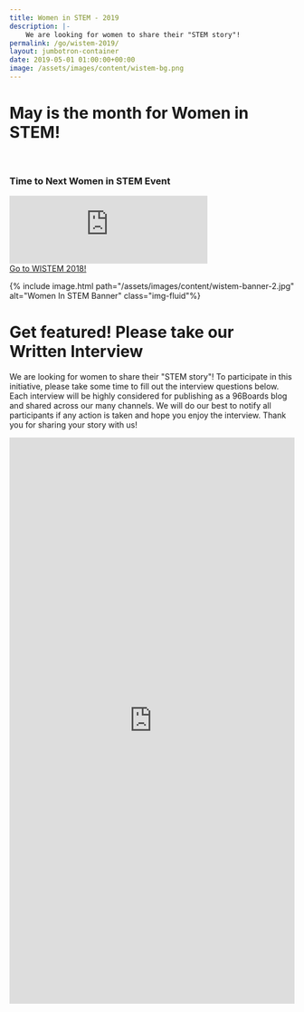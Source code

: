 ```yaml
---
title: Women in STEM - 2019
description: |-
    We are looking for women to share their "STEM story"!
permalink: /go/wistem-2019/
layout: jumbotron-container
date: 2019-05-01 01:00:00+00:00
image: /assets/images/content/wistem-bg.png
---
```

# May is the month for Women in STEM!

<div class="col-md-6" markdown="1">
<br>
<h3>Time to Next Women in STEM Event</h3>
<iframe width="350" height="120" src="https://w2.countingdownto.com/2182683" frameborder="0"></iframe><br />
<a href="https://www.96boards.org/go/wistem-2018/" class="btn blog-read-more-btn center-block">Go to WISTEM 2018!</a>

{% include image.html path="/assets/images/content/wistem-banner-2.jpg" alt="Women In STEM Banner" class="img-fluid"%}

# Get featured! Please take our Written Interview

We are looking for women to share their "STEM story"! To participate in this initiative, please take some time to fill out the interview questions below. Each interview will be highly considered for publishing as a 96Boards blog and shared across our many channels. We will do our best to notify all participants if any action is taken and hope you enjoy the interview. Thank you for sharing your story with us!

<iframe src="https://docs.google.com/forms/d/e/1FAIpQLSc32F34PKNFfgq85Tfi-l3vKHu9X9L33asZngsPLTSNuAY5EQ/viewform?usp=sf_link" width="100%" height="1000" frameborder="0" marginheight="0" marginwidth="0">Loading...</iframe>
